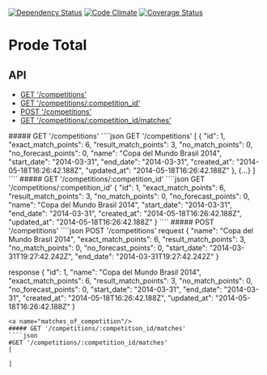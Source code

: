 [![Dependency Status](https://gemnasium.com/ziggurat/prodetotal2.svg)](https://gemnasium.com/ziggurat/prodetotal2)
[![Code Climate](https://codeclimate.com/github/ziggurat/prodetotal2.png)](https://codeclimate.com/github/ziggurat/prodetotal2)
[![Coverage Status](https://coveralls.io/repos/ziggurat/prodetotal2/badge.png?branch=master)](https://coveralls.io/r/ziggurat/prodetotal2?branch=master)

Prode Total
===========

## API

* [GET '/competitions'](#getcompetitions)
* [GET '/competitions/:competition_id'](#getcompetitions/competition_id)
* [POST '/competitions'](#postcompetitions)
* [GET '/competitions/:competition_id/matches'](#matches_of_competition)

<a name="getcompetitions"/>
##### GET '/competitions'
````json
GET '/competitions'
[
  {
    "id": 1,
    "exact_match_points": 6,
    "result_match_points": 3,
    "no_match_points": 0,
    "no_forecast_points": 0,
    "name": "Copa del Mundo Brasil 2014",
    "start_date": "2014-03-31",
    "end_date": "2014-03-31",
    "created_at": "2014-05-18T16:26:42.188Z",
    "updated_at": "2014-05-18T16:26:42.188Z"
  },
  {...}
]
````
<a name="getcompetitions/competition_id"/>
##### GET '/competitions/:competition_id'
````json
GET '/competitions/:competition_id'
{
    "id": 1,
    "exact_match_points": 6,
    "result_match_points": 3,
    "no_match_points": 0,
    "no_forecast_points": 0,
    "name": "Copa del Mundo Brasil 2014",
    "start_date": "2014-03-31",
    "end_date": "2014-03-31",
    "created_at": "2014-05-18T16:26:42.188Z",
    "updated_at": "2014-05-18T16:26:42.188Z"
  }
````
<a name="postcompetitions"/>
##### POST '/competitions'
````json
POST '/competitions'
request
{
  "name": "Copa del Mundo Brasil 2014",
  "exact_match_points": 6,
  "result_match_points": 3,
  "no_match_points": 0,
  "no_forecast_points": 0,
  "start_date": "2014-03-31T19:27:42.242Z",
  "end_date": "2014-03-31T19:27:42.242Z"
}

response
{
  "id": 1,
  "name": "Copa del Mundo Brasil 2014",
  "exact_match_points": 6,
  "result_match_points": 3,
  "no_match_points": 0,
  "no_forecast_points": 0,
  "start_date": "2014-03-31",
  "end_date": "2014-03-31",
  "created_at": "2014-05-18T16:26:42.188Z",
  "updated_at": "2014-05-18T16:26:42.188Z"
}
````
<a name="matches_of_competition"/>
##### GET '/competitions/:competition_id/matches'
````json
#GET '/competitions/:competition_id/matches'
[

]
````